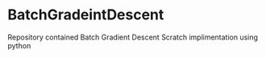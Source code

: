 # BatchGradeintDescent
Repository contained Batch Gradient Descent Scratch implimentation using python 
